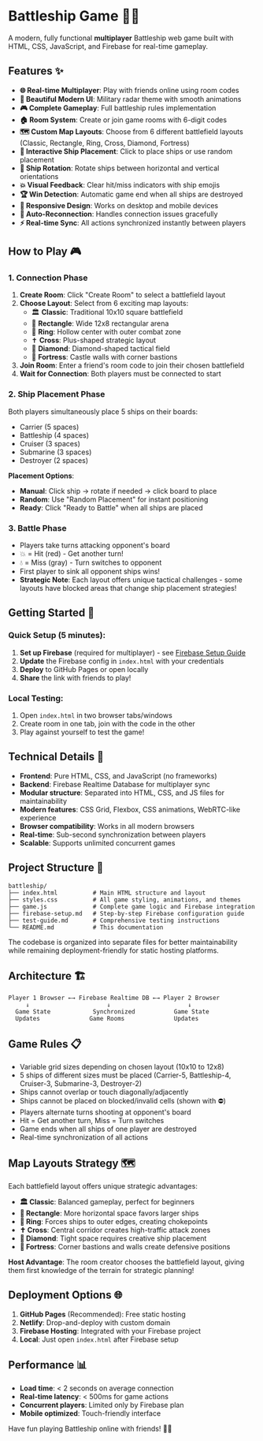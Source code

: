 # Battleship Game 🚢⚓

A modern, fully functional **multiplayer** Battleship web game built with HTML, CSS, JavaScript, and Firebase for real-time gameplay.

## Features ✨

- **🌐 Real-time Multiplayer**: Play with friends online using room codes
- **🎨 Beautiful Modern UI**: Military radar theme with smooth animations
- **🎮 Complete Gameplay**: Full battleship rules implementation
- **🏠 Room System**: Create or join game rooms with 6-digit codes
- **🗺️ Custom Map Layouts**: Choose from 6 different battlefield layouts (Classic, Rectangle, Ring, Cross, Diamond, Fortress)
- **🚢 Interactive Ship Placement**: Click to place ships or use random placement
- **🔄 Ship Rotation**: Rotate ships between horizontal and vertical orientations
- **💥 Visual Feedback**: Clear hit/miss indicators with ship emojis
- **🏆 Win Detection**: Automatic game end when all ships are destroyed
- **📱 Responsive Design**: Works on desktop and mobile devices
- **🔄 Auto-Reconnection**: Handles connection issues gracefully
- **⚡ Real-time Sync**: All actions synchronized instantly between players

## How to Play 🎮

### 1. Connection Phase
1. **Create Room**: Click "Create Room" to select a battlefield layout
2. **Choose Layout**: Select from 6 exciting map layouts:
   - 🏛️ **Classic**: Traditional 10x10 square battlefield
   - 📐 **Rectangle**: Wide 12x8 rectangular arena
   - 💍 **Ring**: Hollow center with outer combat zone
   - ✝️ **Cross**: Plus-shaped strategic layout
   - 💎 **Diamond**: Diamond-shaped tactical field
   - 🏰 **Fortress**: Castle walls with corner bastions
3. **Join Room**: Enter a friend's room code to join their chosen battlefield
4. **Wait for Connection**: Both players must be connected to start

### 2. Ship Placement Phase
Both players simultaneously place 5 ships on their boards:
- Carrier (5 spaces)
- Battleship (4 spaces)
- Cruiser (3 spaces)
- Submarine (3 spaces)
- Destroyer (2 spaces)

**Placement Options**:
- **Manual**: Click ship → rotate if needed → click board to place
- **Random**: Use "Random Placement" for instant positioning
- **Ready**: Click "Ready to Battle" when all ships are placed

### 3. Battle Phase
- Players take turns attacking opponent's board
- 💥 = Hit (red) - Get another turn!
- 💧 = Miss (gray) - Turn switches to opponent
- First player to sink all opponent ships wins!
- **Strategic Note**: Each layout offers unique tactical challenges - some layouts have blocked areas that change ship placement strategies!

## Getting Started 🚀

### Quick Setup (5 minutes):
1. **Set up Firebase** (required for multiplayer) - see [Firebase Setup Guide](firebase-setup.md)
2. **Update** the Firebase config in `index.html` with your credentials
3. **Deploy** to GitHub Pages or open locally
4. **Share** the link with friends to play!

### Local Testing:
1. Open `index.html` in two browser tabs/windows
2. Create room in one tab, join with the code in the other
3. Play against yourself to test the game!

## Technical Details 🔧

- **Frontend**: Pure HTML, CSS, and JavaScript (no frameworks)
- **Backend**: Firebase Realtime Database for multiplayer sync
- **Modular structure**: Separated into HTML, CSS, and JS files for maintainability
- **Modern features**: CSS Grid, Flexbox, CSS animations, WebRTC-like experience
- **Browser compatibility**: Works in all modern browsers
- **Real-time**: Sub-second synchronization between players
- **Scalable**: Supports unlimited concurrent games

## Project Structure 📁

```
battleship/
├── index.html          # Main HTML structure and layout
├── styles.css          # All game styling, animations, and themes
├── game.js             # Complete game logic and Firebase integration
├── firebase-setup.md   # Step-by-step Firebase configuration guide
├── test-guide.md       # Comprehensive testing instructions
└── README.md           # This documentation
```

The codebase is organized into separate files for better maintainability while remaining deployment-friendly for static hosting platforms.

## Architecture 🏗️

```
Player 1 Browser ←→ Firebase Realtime DB ←→ Player 2 Browser
     ↓                      ↓                      ↓
  Game State            Synchronized           Game State
  Updates              Game Rooms              Updates
```

## Game Rules 📋

- Variable grid sizes depending on chosen layout (10x10 to 12x8)
- 5 ships of different sizes must be placed (Carrier-5, Battleship-4, Cruiser-3, Submarine-3, Destroyer-2)
- Ships cannot overlap or touch diagonally/adjacently
- Ships cannot be placed on blocked/invalid cells (shown with ⛔)
- Players alternate turns shooting at opponent's board
- Hit = Get another turn, Miss = Turn switches
- Game ends when all ships of one player are destroyed
- Real-time synchronization of all actions

## Map Layouts Strategy 🗺️

Each battlefield layout offers unique strategic advantages:

- **🏛️ Classic**: Balanced gameplay, perfect for beginners
- **📐 Rectangle**: More horizontal space favors larger ships
- **💍 Ring**: Forces ships to outer edges, creating chokepoints
- **✝️ Cross**: Central corridor creates high-traffic attack zones
- **💎 Diamond**: Tight space requires creative ship placement
- **🏰 Fortress**: Corner bastions and walls create defensive positions

**Host Advantage**: The room creator chooses the battlefield layout, giving them first knowledge of the terrain for strategic planning!

## Deployment Options 🌐

1. **GitHub Pages** (Recommended): Free static hosting
2. **Netlify**: Drop-and-deploy with custom domain
3. **Firebase Hosting**: Integrated with your Firebase project
4. **Local**: Just open `index.html` after Firebase setup

## Performance 📊

- **Load time**: < 2 seconds on average connection
- **Real-time latency**: < 500ms for game actions
- **Concurrent players**: Limited only by Firebase plan
- **Mobile optimized**: Touch-friendly interface

Have fun playing Battleship online with friends! 🎯🌐 